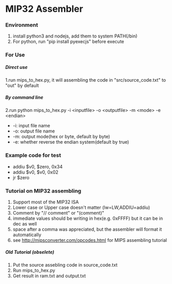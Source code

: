 # MIP32 Assembler

### Environment
1. install python3 and nodejs, add them to system PATH(/bin)
2. For python, run "pip install pyexecjs" before execute

### For Use
##### Direct use
1.run mips_to_hex.py, it will assembling the code in "src/source_code.txt" to "out" by default
##### By command line
2.run python mips_to_hex.py -i \<inputfile> -o \<outputfile> -m \<mode> -e \<endian>
* -i: input file name
* -o: output file name
* -m: output mode(hex or byte, default by byte)
* -e: whether reverse the endian system(default by true)

### Example code for test
- addiu $v0, $zero, 0x34
- addiu $v0, $v0, 0x02
- jr $zero

### Tutorial on MIP32 assembling
1. Support most of the MIP32 ISA
2. Lower case or Upper case doesn't matter (lw=LW,ADDIU=addiu)
3. Comment by "// comment" or "(comment)"
4. immediate values should be writing in hex(e.g. 0xFFFF) but it can be in dec as well
5. space after a comma was appreciated, but the assembler will format it automatically
6. see http://mipsconverter.com/opcodes.html for MIPS assembling tutorial

##### Old Tutorial (obselete)
1. Put the source assebling code in source_code.txt
2. Run mips_to_hex.py
3. Get result in ram.txt and output.txt

